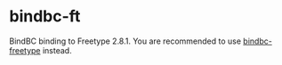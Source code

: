 # bindbc-ft
BindBC binding to Freetype 2.8.1. You are recommended to use [bindbc-freetype](https://github.com/BindBC/bindbc-freetype) instead.
